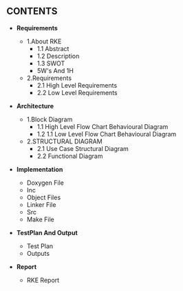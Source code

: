 ## **CONTENTS**
- **Requirements**
  - 1.About RKE
       - 1.1 Abstract
       - 1.2 Description
       - 1.3 SWOT
       - 5W's And 1H
  - 2.Requirements
    - 2.1 High Level Requirements
    - 2.2 Low Level Requirements

- **Architecture**
  - 1.Block Diagram
       - 1.1 High Level Flow Chart Behavioural Diagram
       - 1.2 1.1 Low Level Flow Chart Behavioural Diagram
  - 2.STRUCTURAL DIAGRAM
      - 2.1 Use Case Structural Diagram
      - 2.2 Functional Diagram

- **Implementation**
  - Doxygen File
  - Inc
  - Object Files
  - Linker File
  - Src
  - Make File

- **TestPlan And Output**
  - Test Plan
  - Outputs

- **Report**
  - RKE Report
